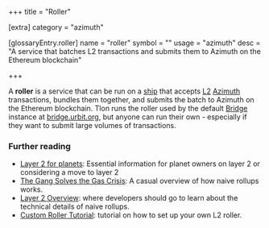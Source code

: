 +++
title = "Roller"

[extra]
category = "azimuth"

[glossaryEntry.roller]
name = "roller"
symbol = ""
usage = "azimuth"
desc = "A service that batches L2 transactions and submits them to Azimuth on the Ethereum blockchain"

+++

A **roller** is a service that can be run on a [ship](/glossary/ship) that accepts [L2](/glossary/rollups) [Azimuth](/glossary/azimuth) transactions, bundles them together, and submits the batch to Azimuth on the Ethereum blockchain. Tlon runs the roller used by the default [Bridge](/glossary/bridge) instance at [bridge.urbit.org](https://bridge.urbit.org), but anyone can run their own - especially if they want to submit large volumes of transactions.

### Further reading

- [Layer 2 for planets](/manual/id/layer-2-for-planets): Essential information for planet owners on layer 2 or considering a move to layer 2
- [The Gang Solves the Gas Crisis](https://urbit.org/blog/rollups): A casual overview of how naive rollups works.
- [Layer 2 Overview](/system/identity/concepts/layer2): where developers should go to learn about the technical details of naive rollups.
- [Custom Roller Tutorial](/system/identity/guides/roller-tutorial): tutorial on how to set up your own L2 roller.
